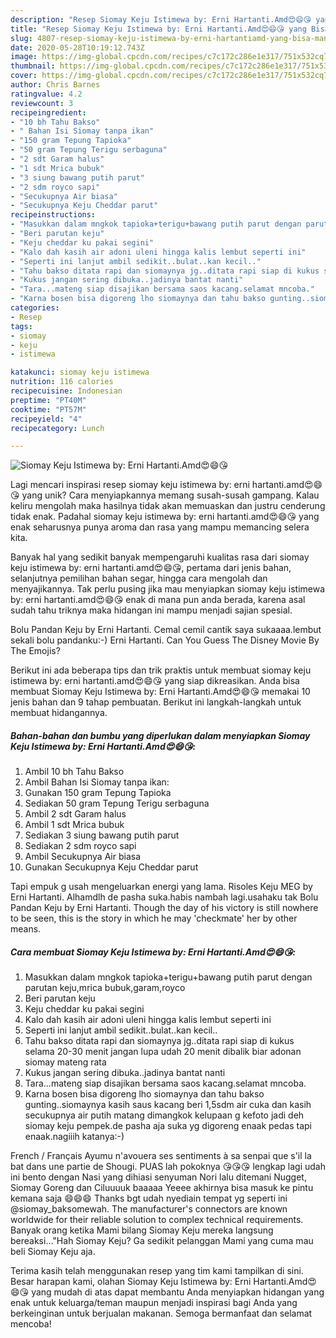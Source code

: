 ```yaml
---
description: "Resep Siomay Keju Istimewa by: Erni Hartanti.Amd😍😄😘 yang Bisa Manjain Lidah"
title: "Resep Siomay Keju Istimewa by: Erni Hartanti.Amd😍😄😘 yang Bisa Manjain Lidah"
slug: 4807-resep-siomay-keju-istimewa-by-erni-hartantiamd-yang-bisa-manjain-lidah
date: 2020-05-28T10:19:12.743Z
image: https://img-global.cpcdn.com/recipes/c7c172c286e1e317/751x532cq70/siomay-keju-istimewa-by-erni-hartantiamd😍😄😘-foto-resep-utama.jpg
thumbnail: https://img-global.cpcdn.com/recipes/c7c172c286e1e317/751x532cq70/siomay-keju-istimewa-by-erni-hartantiamd😍😄😘-foto-resep-utama.jpg
cover: https://img-global.cpcdn.com/recipes/c7c172c286e1e317/751x532cq70/siomay-keju-istimewa-by-erni-hartantiamd😍😄😘-foto-resep-utama.jpg
author: Chris Barnes
ratingvalue: 4.2
reviewcount: 3
recipeingredient:
- "10 bh Tahu Bakso"
- " Bahan Isi Siomay tanpa ikan"
- "150 gram Tepung Tapioka"
- "50 gram Tepung Terigu serbaguna"
- "2 sdt Garam halus"
- "1 sdt Mrica bubuk"
- "3 siung bawang putih parut"
- "2 sdm royco sapi"
- "Secukupnya Air biasa"
- "Secukupnya Keju Cheddar parut"
recipeinstructions:
- "Masukkan dalam mngkok tapioka+terigu+bawang putih parut dengan parutan keju,mrica bubuk,garam,royco"
- "Beri parutan keju"
- "Keju cheddar ku pakai segini"
- "Kalo dah kasih air adoni uleni hingga kalis lembut seperti ini"
- "Seperti ini lanjut ambil sedikit..bulat..kan kecil.."
- "Tahu bakso ditata rapi dan siomaynya jg..ditata rapi siap di kukus selama 20-30 menit jangan lupa udah 20 menit dibalik biar adonan siomay mateng rata"
- "Kukus jangan sering dibuka..jadinya bantat nanti"
- "Tara...mateng siap disajikan bersama saos kacang.selamat mncoba."
- "Karna bosen bisa digoreng lho siomaynya dan tahu bakso gunting..siomaynya kasih saus kacang beri 1,5sdm air cuka dan kasih secukupnya air putih matang dimangkok kelupaan g kefoto jadi deh siomay keju pempek.de pasha aja suka yg digoreng enaak pedas tapi enaak.nagiiih katanya:-)"
categories:
- Resep
tags:
- siomay
- keju
- istimewa

katakunci: siomay keju istimewa 
nutrition: 116 calories
recipecuisine: Indonesian
preptime: "PT40M"
cooktime: "PT57M"
recipeyield: "4"
recipecategory: Lunch

---
```



![Siomay Keju Istimewa by: Erni Hartanti.Amd😍😄😘](https://img-global.cpcdn.com/recipes/c7c172c286e1e317/751x532cq70/siomay-keju-istimewa-by-erni-hartantiamd😍😄😘-foto-resep-utama.jpg)

Lagi mencari inspirasi resep siomay keju istimewa by: erni hartanti.amd😍😄😘 yang unik? Cara menyiapkannya memang susah-susah gampang. Kalau keliru mengolah maka hasilnya tidak akan memuaskan dan justru cenderung tidak enak. Padahal siomay keju istimewa by: erni hartanti.amd😍😄😘 yang enak seharusnya punya aroma dan rasa yang mampu memancing selera kita.

Banyak hal yang sedikit banyak mempengaruhi kualitas rasa dari siomay keju istimewa by: erni hartanti.amd😍😄😘, pertama dari jenis bahan, selanjutnya pemilihan bahan segar, hingga cara mengolah dan menyajikannya. Tak perlu pusing jika mau menyiapkan siomay keju istimewa by: erni hartanti.amd😍😄😘 enak di mana pun anda berada, karena asal sudah tahu triknya maka hidangan ini mampu menjadi sajian spesial.

Bolu Pandan Keju by Erni Hartanti. Cemal cemil cantik saya sukaaaa.lembut sekali bolu pandanku:-) Erni Hartanti. Can You Guess The Disney Movie By The Emojis?


Berikut ini ada beberapa tips dan trik praktis untuk membuat siomay keju istimewa by: erni hartanti.amd😍😄😘 yang siap dikreasikan. Anda bisa membuat Siomay Keju Istimewa by: Erni Hartanti.Amd😍😄😘 memakai 10 jenis bahan dan 9 tahap pembuatan. Berikut ini langkah-langkah untuk membuat hidangannya.

<!--inarticleads1-->

##### Bahan-bahan dan bumbu yang diperlukan dalam menyiapkan Siomay Keju Istimewa by: Erni Hartanti.Amd😍😄😘:

1. Ambil 10 bh Tahu Bakso
1. Ambil  Bahan Isi Siomay tanpa ikan:
1. Gunakan 150 gram Tepung Tapioka
1. Sediakan 50 gram Tepung Terigu serbaguna
1. Ambil 2 sdt Garam halus
1. Ambil 1 sdt Mrica bubuk
1. Sediakan 3 siung bawang putih parut
1. Sediakan 2 sdm royco sapi
1. Ambil Secukupnya Air biasa
1. Gunakan Secukupnya Keju Cheddar parut


Tapi empuk g usah mengeluarkan energi yang lama. Risoles Keju MEG by Erni Hartanti. Alhamdlh de pasha suka.habis nambah lagi.usahaku tak Bolu Pandan Keju by Erni Hartanti. Though the day of his victory is still nowhere to be seen, this is the story in which he may &#39;checkmate&#39; her by other means. 

<!--inarticleads2-->

##### Cara membuat Siomay Keju Istimewa by: Erni Hartanti.Amd😍😄😘:

1. Masukkan dalam mngkok tapioka+terigu+bawang putih parut dengan parutan keju,mrica bubuk,garam,royco
1. Beri parutan keju
1. Keju cheddar ku pakai segini
1. Kalo dah kasih air adoni uleni hingga kalis lembut seperti ini
1. Seperti ini lanjut ambil sedikit..bulat..kan kecil..
1. Tahu bakso ditata rapi dan siomaynya jg..ditata rapi siap di kukus selama 20-30 menit jangan lupa udah 20 menit dibalik biar adonan siomay mateng rata
1. Kukus jangan sering dibuka..jadinya bantat nanti
1. Tara...mateng siap disajikan bersama saos kacang.selamat mncoba.
1. Karna bosen bisa digoreng lho siomaynya dan tahu bakso gunting..siomaynya kasih saus kacang beri 1,5sdm air cuka dan kasih secukupnya air putih matang dimangkok kelupaan g kefoto jadi deh siomay keju pempek.de pasha aja suka yg digoreng enaak pedas tapi enaak.nagiiih katanya:-)


French / Français Ayumu n&#39;avouera ses sentiments à sa senpai que s&#39;il la bat dans une partie de Shougi. PUAS lah pokoknya 😘😘😘 lengkap lagi udah ini bento dengan Nasi yang dihiasi senyuman Nori lalu ditemani Nugget, Siomay Goreng dan Ciluuuuk baaaaa Yeeee akhirnya bisa masuk ke pintu kemana saja 😄😄😄 Thanks bgt udah nyediain tempat yg seperti ini @siomay_baksomewah. The manufacturer&#39;s connectors are known worldwide for their reliable solution to complex technical requirements. Banyak orang ketika Mami bilang Siomay Keju mereka langsung bereaksi…&#34;Hah Siomay Keju? Ga sedikit pelanggan Mami yang cuma mau beli Siomay Keju aja. 

Terima kasih telah menggunakan resep yang tim kami tampilkan di sini. Besar harapan kami, olahan Siomay Keju Istimewa by: Erni Hartanti.Amd😍😄😘 yang mudah di atas dapat membantu Anda menyiapkan hidangan yang enak untuk keluarga/teman maupun menjadi inspirasi bagi Anda yang berkeinginan untuk berjualan makanan. Semoga bermanfaat dan selamat mencoba!
